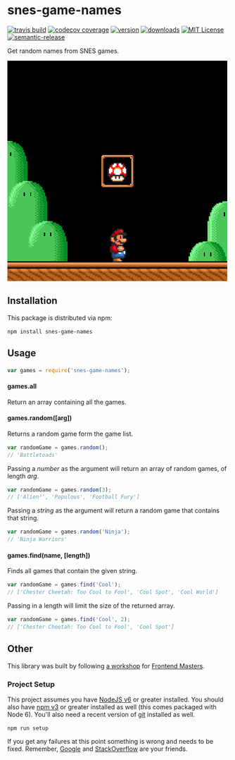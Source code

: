 # snes-game-names

[![travis build](https://img.shields.io/travis/GAntoine/snes-game-names.svg?style=flat-square)](https://travis-ci.org/GAntoine/snes-game-names)
[![codecov coverage](https://img.shields.io/codecov/c/github/GAntoine/snes-game-names.svg?style=flat-square)](https://codecov.io/github/GAntoine/snes-game-names)
[![version](https://img.shields.io/npm/v/snes-game-names.svg?style=flat-square)](http://npm.im/snes-game-names)
[![downloads](https://img.shields.io/npm/dm/snes-game-names.svg?style=flat-square)](http://npm-stat.com/charts.html?package=snes-game-names&from=2015-08-01)
[![MIT License](https://img.shields.io/npm/l/snes-game-names.svg?style=flat-square)](http://opensource.org/licenses/MIT)
[![semantic-release](https://img.shields.io/badge/%20%20%F0%9F%93%A6%F0%9F%9A%80-semantic--release-e10079.svg?style=flat-square)](https://github.com/semantic-release/semantic-release)

Get random names from SNES games.

![snes-game-names](other/snes.gif)

## Installation

This package is distributed via npm:

```
npm install snes-game-names
```

## Usage

```javascript
var games = require('snes-game-names');
```
#### games.all
Return an array containing all the games.

#### games.random([arg])

Returns a random game form the game list.
```javascript
var randomGame = games.random();
// 'Battletoads'
```

Passing a *number* as the argument will return an array of random games, of length *arg*.
```javascript
var randomGame = games.random(3);
// ['Alien³', 'Populous', 'Football Fury']
```

Passing a *string* as the argument will return a random game that contains that string.
```javascript
var randomGame = games.random('Ninja');
// 'Ninja Warriors'
```

#### games.find(name, [length])

Finds all games that contain the given string.
```javascript
var randomGame = games.find('Cool');
// ['Chester Cheetah: Too Cool to Fool', 'Cool Spot', 'Cool World']
```

Passing in a length will limit the size of the returned array.
```javascript
var randomGame = games.find('Cool', 2);
// ['Chester Cheetah: Too Cool to Fool', 'Cool Spot']
```

## Other

This library was built by following [a workshop](http://kcd.im/fem-oss) for
[Frontend Masters](https://frontendmasters.com).

### Project Setup

This project assumes you have [NodeJS v6](http://nodejs.org/) or greater installed. You should
also have [npm v3](https://www.npmjs.com/) or greater installed as well (this comes packaged
with Node 6). You'll also need a recent version of [git](https://git-scm.com/) installed
as well.

```
npm run setup
```

If you get any failures at this point something is wrong and needs to be fixed. Remember,
[Google](https://google.com) and [StackOverflow](https://stackoverflow.com) are your friends.
